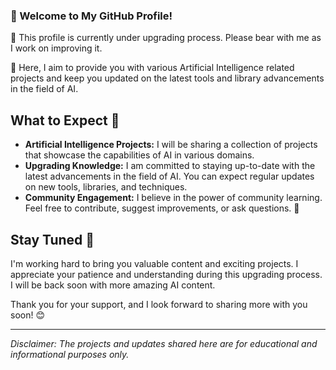### 👋 Welcome to My GitHub Profile!

🚧 This profile is currently under upgrading process. Please bear with me as I work on improving it.

🤖 Here, I aim to provide you with various Artificial Intelligence related projects and keep you updated on the latest tools and library advancements in the field of AI.

## What to Expect 🧐

- **Artificial Intelligence Projects:** I will be sharing a collection of projects that showcase the capabilities of AI in various domains.
- **Upgrading Knowledge:** I am committed to staying up-to-date with the latest advancements in the field of AI. You can expect regular updates on new tools, libraries, and techniques.
- **Community Engagement:** I believe in the power of community learning. Feel free to contribute, suggest improvements, or ask questions. 🤝

## Stay Tuned 🚀

I'm working hard to bring you valuable content and exciting projects. I appreciate your patience and understanding during this upgrading process. I will be back soon with more amazing AI content.

Thank you for your support, and I look forward to sharing more with you soon! 😊

---
*Disclaimer: The projects and updates shared here are for educational and informational purposes only.*
